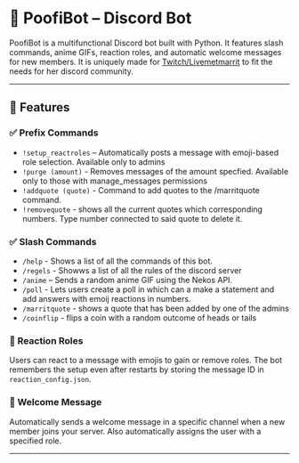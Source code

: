 # 🤖 PoofiBot – Discord Bot

PoofiBot is a multifunctional Discord bot built with Python. It features slash commands, anime GIFs, reaction roles, and automatic welcome messages for new members.
It is uniquely made for [Twitch/Livemetmarrit](https://twitch.tv/livemetmarrit) to fit the needs for her discord community.

---

## 🚀 Features

### ✅ Prefix Commands
- `!setup_reactroles` – Automatically posts a message with emoji-based role selection. Available only to admins
- `!purge (amount)` - Removes messages of the amount specfied. Available only to those with manage_messages permissions
- `!addquote (quote)` - Command to add quotes to the /marritquote command.
- `!removequote` - shows all the current quotes which corresponding numbers. Type number connected to said quote to delete it.

### ✅ Slash Commands
- `/help` - Shows a list of all the commands of this bot.
- `/regels` - Showws a list of all the rules of the discord server
- `/anime` – Sends a random anime GIF using the Nekos API.
- `/poll` - Lets users create a poll in which can a make a statement and add answers with emoij reactions in numbers.
- `/marritquote` - shows a quote that has been added by one of the admins
- `/coinflip` - flips a coin with a random outcome of heads or tails

### 📌 Reaction Roles
Users can react to a message with emojis to gain or remove roles. The bot remembers the setup even after restarts by storing the message ID in `reaction_config.json`.

### 👋 Welcome Message
Automatically sends a welcome message in a specific channel when a new member joins your server.
Also automatically assigns the user with a specified role.

---
